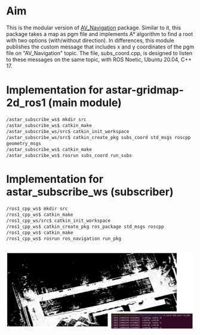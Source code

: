 # Aim
This is the modular version of [AV_Navigation](https://github.com/Yigit-Kuyu/AV_Navigation) package. Similar to it, this package takes a map as pgm file and implements A* algorithm to find a root with two options (with/without direction). In differences, this module publishes the custom message that includes x and y coordinates of the pgm file on "AV_Navigation" topic. The file, subs_coord.cpp, is designed to listen to these messages on the same topic, with ROS Noetic, Ubuntu 20.04, C++ 17.

# Implementation for astar-gridmap-2d_ros1 (main module)
  ```
/astar_subscribe_ws$ mkdir src
/astar_subscribe_ws$ catkin_make
/astar_subscribe_ws/src$ catkin_init_workspace
/astar_subscribe_ws/src$ catkin_create_pkg subs_coord std_msgs roscpp geometry_msgs
/astar_subscribe_ws$ catkin_make
/astar_subscribe_ws$ rosrun subs_coord run_subs 

  ```
# Implementation for astar_subscribe_ws (subscriber)
  ```
/ros1_cpp_ws$ mkdir src
/ros1_cpp_ws$ catkin_make
/ros1_cpp_ws/src$ catkin_init_workspace
/ros1_cpp_ws$ catkin_create_pkg ros_package std_msgs roscpp
/ros1_cpp_ws$ catkin_make
/ros1_cpp_ws$ rosrun ros_navigation run_pkg 


  ```

![AV_Module](https://github.com/Yigit-Kuyu/AV_Navigation_Module/blob/main/Module.PNG)

